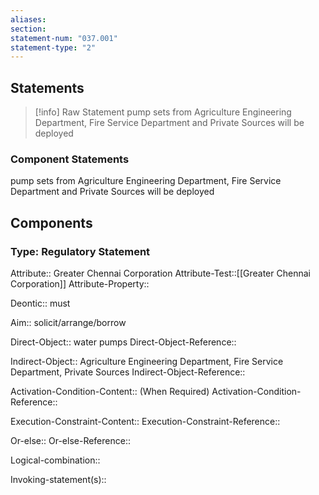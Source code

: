 ```yaml
---
aliases: 
section: 
statement-num: "037.001"
statement-type: "2"
---
```

## Statements 
> [!info] Raw Statement
>  pump sets from Agriculture Engineering Department, Fire Service Department and Private Sources will be deployed 
> 

### Component Statements
 pump sets from Agriculture Engineering Department, Fire Service Department and Private Sources will be deployed 
## Components
### Type: Regulatory Statement
Attribute:: Greater Chennai Corporation
Attribute-Test::[[Greater Chennai Corporation]]
Attribute-Property::

Deontic:: must

Aim:: solicit/arrange/borrow

Direct-Object:: water pumps
Direct-Object-Reference:: 

Indirect-Object:: Agriculture Engineering Department, Fire Service Department, Private Sources
Indirect-Object-Reference:: 

Activation-Condition-Content:: (When Required)
Activation-Condition-Reference:: 

Execution-Constraint-Content::
Execution-Constraint-Reference:: 

Or-else::
Or-else-Reference:: 

Logical-combination::

Invoking-statement(s)::